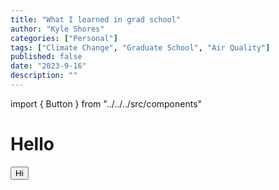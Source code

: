 ```yaml
---
title: "What I learned in grad school"
author: "Kyle Shores"
categories: ["Personal"]
tags: ["Climate Change", "Graduate School", "Air Quality"]
published: false
date: "2023-9-16"
description: ""
---
```


import { Button } from "../../../src/components"

# Hello

<Button>Hi</Button>